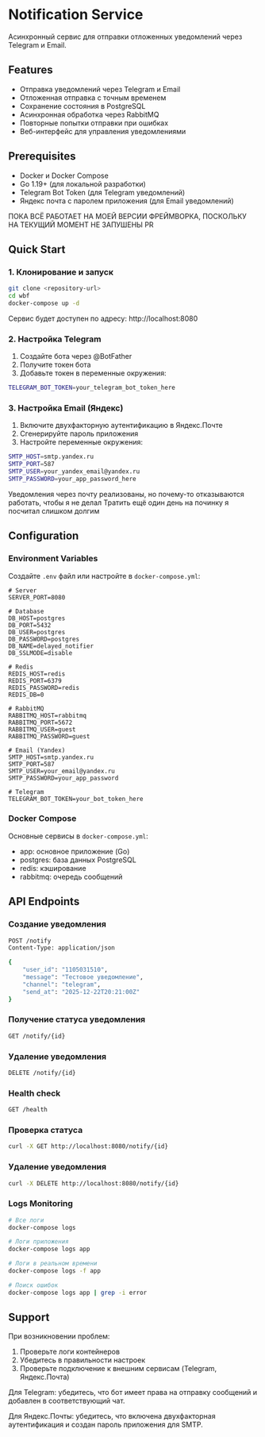 # Notification Service

Асинхронный сервис для отправки отложенных уведомлений через Telegram и Email.

## Features

- Отправка уведомлений через Telegram и Email
- Отложенная отправка с точным временем
- Сохранение состояния в PostgreSQL
- Асинхронная обработка через RabbitMQ
- Повторные попытки отправки при ошибках
- Веб-интерфейс для управления уведомлениями

## Prerequisites

- Docker и Docker Compose
- Go 1.19+ (для локальной разработки)
- Telegram Bot Token (для Telegram уведомлений)
- Яндекс почта с паролем приложения (для Email уведомлений)


ПОКА ВСË РАБОТАЕТ НА МОЕЙ ВЕРСИИ ФРЕЙМВОРКА,
ПОСКОЛЬКУ НА ТЕКУЩИЙ МОМЕНТ НЕ ЗАПУШЕНЫ PR

## Quick Start

### 1. Клонирование и запуск

```bash
git clone <repository-url>
cd wbf
docker-compose up -d
```

Сервис будет доступен по адресу: http://localhost:8080

### 2. Настройка Telegram

1. Создайте бота через @BotFather
2. Получите токен бота
3. Добавьте токен в переменные окружения:

```bash
TELEGRAM_BOT_TOKEN=your_telegram_bot_token_here
```

### 3. Настройка Email (Яндекс)

1. Включите двухфакторную аутентификацию в Яндекс.Почте
2. Сгенерируйте пароль приложения
3. Настройте переменные окружения:

```bash
SMTP_HOST=smtp.yandex.ru
SMTP_PORT=587
SMTP_USER=your_yandex_email@yandex.ru
SMTP_PASSWORD=your_app_password_here
```

Уведомления через почту реализованы, но почему-то отказываются работать, чтобы я не делал
Тратить ещё один день на починку я посчитал слишком долгим

## Configuration

### Environment Variables

Создайте `.env` файл или настройте в `docker-compose.yml`:

```env
# Server
SERVER_PORT=8080

# Database
DB_HOST=postgres
DB_PORT=5432
DB_USER=postgres
DB_PASSWORD=postgres
DB_NAME=delayed_notifier
DB_SSLMODE=disable

# Redis
REDIS_HOST=redis
REDIS_PORT=6379
REDIS_PASSWORD=redis
REDIS_DB=0

# RabbitMQ
RABBITMQ_HOST=rabbitmq
RABBITMQ_PORT=5672
RABBITMQ_USER=guest
RABBITMQ_PASSWORD=guest

# Email (Yandex)
SMTP_HOST=smtp.yandex.ru
SMTP_PORT=587
SMTP_USER=your_email@yandex.ru
SMTP_PASSWORD=your_app_password

# Telegram
TELEGRAM_BOT_TOKEN=your_bot_token_here
```

### Docker Compose

Основные сервисы в `docker-compose.yml`:
- app: основное приложение (Go)
- postgres: база данных PostgreSQL
- redis: кэширование
- rabbitmq: очередь сообщений

## API Endpoints

### Создание уведомления
```bash
POST /notify
Content-Type: application/json

{
    "user_id": "1105031510",
    "message": "Тестовое уведомление",
    "channel": "telegram",
    "send_at": "2025-12-22T20:21:00Z"
}
```

### Получение статуса уведомления
```bash
GET /notify/{id}
```

### Удаление уведомления
```bash
DELETE /notify/{id}
```

### Health check
```bash
GET /health
```

### Проверка статуса
```bash
curl -X GET http://localhost:8080/notify/{id}
```

### Удаление уведомления
```bash
curl -X DELETE http://localhost:8080/notify/{id}
```


### Logs Monitoring

```bash
# Все логи
docker-compose logs

# Логи приложения
docker-compose logs app

# Логи в реальном времени
docker-compose logs -f app

# Поиск ошибок
docker-compose logs app | grep -i error
```



## Support

При возникновении проблем:
1. Проверьте логи контейнеров
2. Убедитесь в правильности настроек
3. Проверьте подключение к внешним сервисам (Telegram, Яндекс.Почта)

Для Telegram: убедитесь, что бот имеет права на отправку сообщений и добавлен в соответствующий чат.

Для Яндекс.Почты: убедитесь, что включена двухфакторная аутентификация и создан пароль приложения для SMTP.